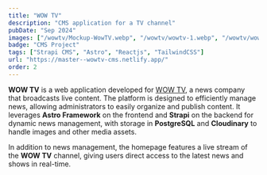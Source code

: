```yaml
---
title: "WOW TV"
description: "CMS application for a TV channel"
pubDate: "Sep 2024"
images: ["/wowtv/Mockup-WowTV.webp", "/wowtv/wowtv-1.webp", "/wowtv/wowtv-2.webp", "/wowtv/wowtv-3.webp", "/wowtv/wowtv-4.webp", "/wowtv/wowtv-5.webp"]
badge: "CMS Project"
tags: ["Strapi CMS", "Astro", "Reactjs", "TailwindCSS"]
url: "https://master--wowtv-cms.netlify.app/"
order: 2
---
```


**WOW TV** is a web application developed for [WOW TV](https://www.facebook.com/wowtvsv), a news company that broadcasts live content. The platform is designed to efficiently manage news, allowing administrators to easily organize and publish content. It leverages **Astro Framework** on the frontend and **Strapi** on the backend for dynamic news management, with storage in **PostgreSQL** and **Cloudinary** to handle images and other media assets.

In addition to news management, the homepage features a live stream of the **WOW TV** channel, giving users direct access to the latest news and shows in real-time.

